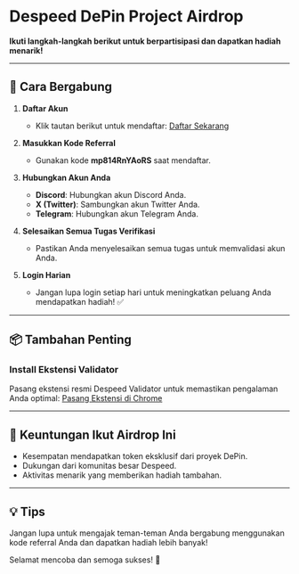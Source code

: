 # Despeed DePin Project Airdrop

**Ikuti langkah-langkah berikut untuk berpartisipasi dan dapatkan hadiah menarik!**

---

## 🌟 Cara Bergabung

1. **Daftar Akun**
   - Klik tautan berikut untuk mendaftar: [Daftar Sekarang](https://app.despeed.net/register?ref=mp814RnYAoRS)

2. **Masukkan Kode Referral**
   - Gunakan kode **mp814RnYAoRS** saat mendaftar.

3. **Hubungkan Akun Anda**
   - **Discord**: Hubungkan akun Discord Anda.
   - **X (Twitter)**: Sambungkan akun Twitter Anda.
   - **Telegram**: Hubungkan akun Telegram Anda.

4. **Selesaikan Semua Tugas Verifikasi**
   - Pastikan Anda menyelesaikan semua tugas untuk memvalidasi akun Anda.

5. **Login Harian**
   - Jangan lupa login setiap hari untuk meningkatkan peluang Anda mendapatkan hadiah! ✅

---

## 📦 Tambahan Penting

### Install Ekstensi Validator
Pasang ekstensi resmi Despeed Validator untuk memastikan pengalaman Anda optimal:
[Pasang Ekstensi di Chrome](https://chromewebstore.google.com/detail/despeed-validator/ofpfdpleloialedjbfpocglfggbdpiem)

---

## 🎯 Keuntungan Ikut Airdrop Ini

- Kesempatan mendapatkan token eksklusif dari proyek DePin.
- Dukungan dari komunitas besar Despeed.
- Aktivitas menarik yang memberikan hadiah tambahan.

---

## 💡 Tips

Jangan lupa untuk mengajak teman-teman Anda bergabung menggunakan kode referral Anda dan dapatkan hadiah lebih banyak!  

Selamat mencoba dan semoga sukses! 🚀


